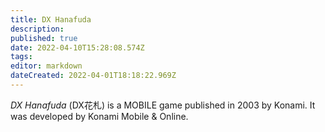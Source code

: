 ```yaml
---
title: DX Hanafuda
description: 
published: true
date: 2022-04-10T15:28:08.574Z
tags: 
editor: markdown
dateCreated: 2022-04-01T18:18:22.969Z
---
```


_DX Hanafuda_ (<span lang='ja'>DX花札</span>) is a MOBILE game published in 2003 by Konami.
It was developed by Konami Mobile & Online.
